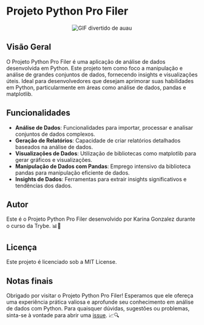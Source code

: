 # Projeto Python Pro Filer
<p align="center">
  <img src="https://media.tenor.com/9X-I0mcc_OgAAAAC/dog-funny.gif" alt="GIF divertido de auau"/>
</p>

## Visão Geral
O Projeto Python Pro Filer é uma aplicação de análise de dados desenvolvida em Python. Este projeto tem como foco a manipulação e análise de grandes conjuntos de dados, fornecendo insights e visualizações úteis. Ideal para desenvolvedores que desejam aprimorar suas habilidades em Python, particularmente em áreas como análise de dados, pandas e matplotlib.

## Funcionalidades
- **Análise de Dados**: Funcionalidades para importar, processar e analisar conjuntos de dados complexos.
- **Geração de Relatórios**: Capacidade de criar relatórios detalhados baseados na análise de dados.
- **Visualizações de Dados**: Utilização de bibliotecas como matplotlib para gerar gráficos e visualizações.
- **Manipulação de Dados com Pandas**: Emprego intensivo da biblioteca pandas para manipulação eficiente de dados.
- **Insights de Dados**: Ferramentas para extrair insights significativos e tendências dos dados.

## Autor
Este é o Projeto Python Pro Filer desenvolvido por Karina Gonzalez durante o curso da Trybe. 📊🐍

## Licença
Este projeto é licenciado sob a MIT License.

## Notas finais
Obrigado por visitar o Projeto Python Pro Filer! Esperamos que ele ofereça uma experiência prática valiosa e aprofunde seu conhecimento em análise de dados com Python. Para quaisquer dúvidas, sugestões ou problemas, sinta-se à vontade para abrir uma [issue](https://github.com/KarinaGonzalez99/Projeto-Python-Pro-Filer/issues). 📈🔍

